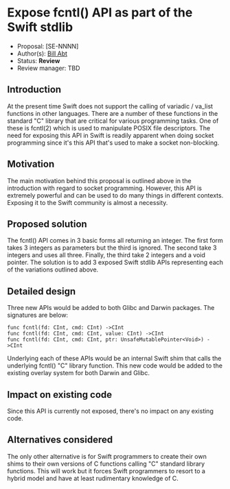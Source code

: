 # Expose fcntl() API as part of the Swift stdlib

* Proposal: [SE-NNNN]
* Author(s): [Bill Abt](https://github.com/billabt)
* Status: **Review**
* Review manager: TBD

## Introduction

At the present time Swift does not support the calling of variadic / va_list
functions in other languages.  There are a number of these functions in the 
standard "C" library that are critical for various programming tasks.  One of 
these is fcntl(2) which is used to manipulate POSIX file descriptors.  The need
for exposing this API in Swift is readily apparent when doing socket programming 
since it's this API that's used to make a socket non-blocking.

## Motivation

The main motivation behind this proposal is outlined above in the
introduction with regard to socket programming.  However, this API is
extremely powerful and can be used to do many things in different contexts.
Exposing it to the Swift community is almost a necessity. 

## Proposed solution

The fcntl() API comes in 3 basic forms all returning an integer.  The 
first form takes 3 integers as parameters but the third is ignored.  The
second take 3 integers and uses all three.  Finally, the third take 2
integers and a void pointer.  The solution is to add 3 exposed Swift
stdlib APIs representing each of the variations outlined above.

## Detailed design

Three new APIs would be added to both Glibc and Darwin packages.  The
signatures are below:

```
func fcntl(fd: CInt, cmd: CInt) ->CInt
func fcntl(fd: CInt, cmd: CInt, value: CInt) ->CInt
func fcntl(fd: CInt, cmd: CInt, ptr: UnsafeMutablePointer<Void>) ->CInt
```

Underlying each of these APIs would be an internal Swift shim that 
calls the underlying fcntl() "C" library function.  This new code
would be added to the existing overlay system for both Darwin and
Glibc.

## Impact on existing code

Since this API is currently not exposed, there's no impact on any
existing code.

## Alternatives considered

The only other alternative is for Swift programmers to create their
own shims to their own versions of C functions calling "C" standard
library functions.  This will work but it forces Swift programmers
to resort to a hybrid model and have at least rudimentary knowledge
of C.
